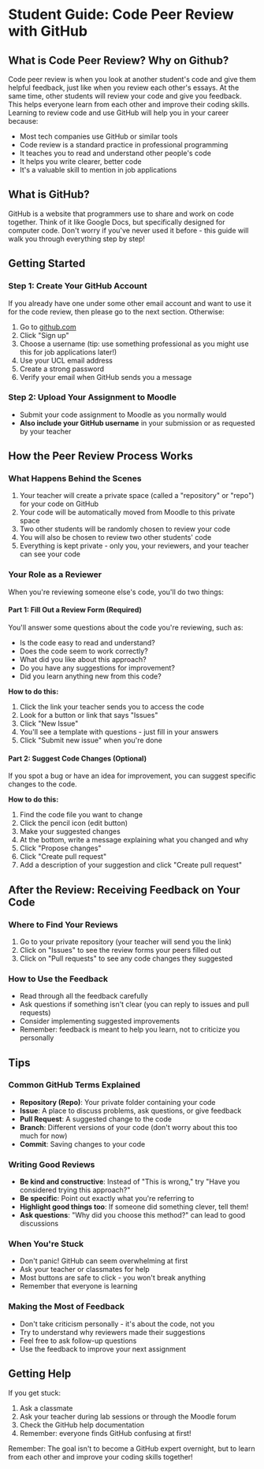 # Student Guide: Code Peer Review with GitHub

## What is Code Peer Review? Why on Github?

Code peer review is when you look at another student's code and give them helpful feedback, just like when you review each other's essays. At the same time, other students will review your code and give you feedback. This helps everyone learn from each other and improve their coding skills. Learning to review code and use GitHub will help you in your career because:

- Most tech companies use GitHub or similar tools
- Code review is a standard practice in professional programming
- It teaches you to read and understand other people's code
- It helps you write clearer, better code
- It's a valuable skill to mention in job applications

## What is GitHub?

GitHub is a website that programmers use to share and work on code together. Think of it like Google Docs, but specifically designed for computer code. Don't worry if you've never used it before - this guide will walk you through everything step by step!



## Getting Started

### Step 1: Create Your GitHub Account

If you already have one under some other email account and want to use it for the code review, then please go to the next section. Otherwise:

1. Go to [github.com](https://github.com)
2. Click "Sign up" 
3. Choose a username (tip: use something professional as you might use this for job applications later!)
4. Use your UCL email address
5. Create a strong password
6. Verify your email when GitHub sends you a message

### Step 2: Upload Your Assignment to Moodle
- Submit your code assignment to Moodle as you normally would
- **Also include your GitHub username** in your submission or as requested by your teacher



## How the Peer Review Process Works

### What Happens Behind the Scenes
1. Your teacher will create a private space (called a "repository" or "repo") for your code on GitHub
2. Your code will be automatically moved from Moodle to this private space
3. Two other students will be randomly chosen to review your code
4. You will also be chosen to review two other students' code
5. Everything is kept private - only you, your reviewers, and your teacher can see your code

### Your Role as a Reviewer

When you're reviewing someone else's code, you'll do two things:

#### Part 1: Fill Out a Review Form (Required)
You'll answer some questions about the code you're reviewing, such as:
- Is the code easy to read and understand?
- Does the code seem to work correctly?
- What did you like about this approach?
- Do you have any suggestions for improvement?
- Did you learn anything new from this code?

**How to do this:**
1. Click the link your teacher sends you to access the code
2. Look for a button or link that says "Issues" 
3. Click "New Issue"
4. You'll see a template with questions - just fill in your answers
5. Click "Submit new issue" when you're done

#### Part 2: Suggest Code Changes (Optional)
If you spot a bug or have an idea for improvement, you can suggest specific changes to the code.

**How to do this:**
1. Find the code file you want to change
2. Click the pencil icon (edit button) 
3. Make your suggested changes
4. At the bottom, write a message explaining what you changed and why
5. Click "Propose changes"
6. Click "Create pull request"
7. Add a description of your suggestion and click "Create pull request"



## After the Review: Receiving Feedback on Your Code

### Where to Find Your Reviews
1. Go to your private repository (your teacher will send you the link)
2. Click on "Issues" to see the review forms your peers filled out
3. Click on "Pull requests" to see any code changes they suggested

### How to Use the Feedback
- Read through all the feedback carefully
- Ask questions if something isn't clear (you can reply to issues and pull requests)
- Consider implementing suggested improvements
- Remember: feedback is meant to help you learn, not to criticize you personally



## Tips

### Common GitHub Terms Explained

- **Repository (Repo)**: Your private folder containing your code
- **Issue**: A place to discuss problems, ask questions, or give feedback
- **Pull Request**: A suggested change to the code
- **Branch**: Different versions of your code (don't worry about this too much for now)
- **Commit**: Saving changes to your code

### Writing Good Reviews
- **Be kind and constructive**: Instead of "This is wrong," try "Have you considered trying this approach?"
- **Be specific**: Point out exactly what you're referring to
- **Highlight good things too**: If someone did something clever, tell them!
- **Ask questions**: "Why did you choose this method?" can lead to good discussions

### When You're Stuck
- Don't panic! GitHub can seem overwhelming at first
- Ask your teacher or classmates for help
- Most buttons are safe to click - you won't break anything
- Remember that everyone is learning

### Making the Most of Feedback
- Don't take criticism personally - it's about the code, not you
- Try to understand why reviewers made their suggestions
- Feel free to ask follow-up questions
- Use the feedback to improve your next assignment



## Getting Help

If you get stuck:
1. Ask a classmate
2. Ask your teacher during lab sessions or through the Moodle forum
3. Check the GitHub help documentation
4. Remember: everyone finds GitHub confusing at first!

Remember: The goal isn't to become a GitHub expert overnight, but to learn from each other and improve your coding skills together!